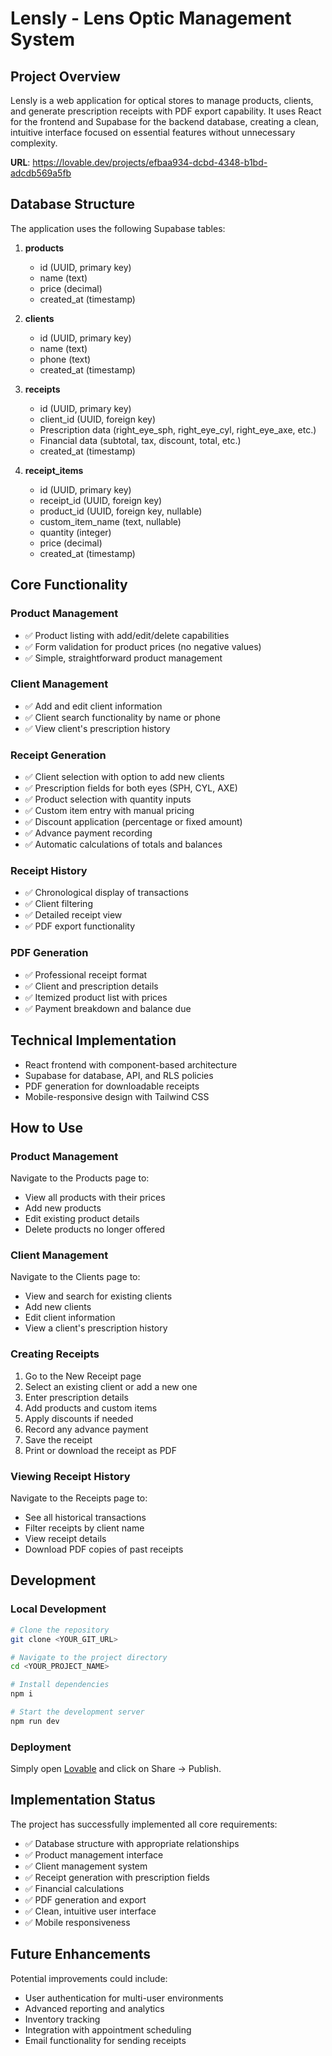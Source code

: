 
# Lensly - Lens Optic Management System

## Project Overview
Lensly is a web application for optical stores to manage products, clients, and generate prescription receipts with PDF export capability. It uses React for the frontend and Supabase for the backend database, creating a clean, intuitive interface focused on essential features without unnecessary complexity.

**URL**: https://lovable.dev/projects/efbaa934-dcbd-4348-b1bd-adcdb569a5fb

## Database Structure
The application uses the following Supabase tables:

1. **products**
   - id (UUID, primary key)
   - name (text)
   - price (decimal)
   - created_at (timestamp)

2. **clients**
   - id (UUID, primary key)
   - name (text)
   - phone (text)
   - created_at (timestamp)

3. **receipts**
   - id (UUID, primary key)
   - client_id (UUID, foreign key)
   - Prescription data (right_eye_sph, right_eye_cyl, right_eye_axe, etc.)
   - Financial data (subtotal, tax, discount, total, etc.)
   - created_at (timestamp)

4. **receipt_items**
   - id (UUID, primary key)
   - receipt_id (UUID, foreign key)
   - product_id (UUID, foreign key, nullable)
   - custom_item_name (text, nullable)
   - quantity (integer)
   - price (decimal)
   - created_at (timestamp)

## Core Functionality

### Product Management
- ✅ Product listing with add/edit/delete capabilities
- ✅ Form validation for product prices (no negative values)
- ✅ Simple, straightforward product management

### Client Management
- ✅ Add and edit client information
- ✅ Client search functionality by name or phone
- ✅ View client's prescription history

### Receipt Generation
- ✅ Client selection with option to add new clients
- ✅ Prescription fields for both eyes (SPH, CYL, AXE)
- ✅ Product selection with quantity inputs
- ✅ Custom item entry with manual pricing
- ✅ Discount application (percentage or fixed amount)
- ✅ Advance payment recording
- ✅ Automatic calculations of totals and balances

### Receipt History
- ✅ Chronological display of transactions
- ✅ Client filtering
- ✅ Detailed receipt view
- ✅ PDF export functionality

### PDF Generation
- ✅ Professional receipt format
- ✅ Client and prescription details
- ✅ Itemized product list with prices
- ✅ Payment breakdown and balance due

## Technical Implementation
- React frontend with component-based architecture
- Supabase for database, API, and RLS policies
- PDF generation for downloadable receipts
- Mobile-responsive design with Tailwind CSS

## How to Use

### Product Management
Navigate to the Products page to:
- View all products with their prices
- Add new products
- Edit existing product details
- Delete products no longer offered

### Client Management
Navigate to the Clients page to:
- View and search for existing clients
- Add new clients
- Edit client information
- View a client's prescription history

### Creating Receipts
1. Go to the New Receipt page
2. Select an existing client or add a new one
3. Enter prescription details
4. Add products and custom items
5. Apply discounts if needed
6. Record any advance payment
7. Save the receipt
8. Print or download the receipt as PDF

### Viewing Receipt History
Navigate to the Receipts page to:
- See all historical transactions
- Filter receipts by client name
- View receipt details
- Download PDF copies of past receipts

## Development

### Local Development
```sh
# Clone the repository
git clone <YOUR_GIT_URL>

# Navigate to the project directory
cd <YOUR_PROJECT_NAME>

# Install dependencies
npm i

# Start the development server
npm run dev
```

### Deployment
Simply open [Lovable](https://lovable.dev/projects/efbaa934-dcbd-4348-b1bd-adcdb569a5fb) and click on Share -> Publish.

## Implementation Status

The project has successfully implemented all core requirements:
- ✅ Database structure with appropriate relationships
- ✅ Product management interface
- ✅ Client management system
- ✅ Receipt generation with prescription fields
- ✅ Financial calculations
- ✅ PDF generation and export
- ✅ Clean, intuitive user interface
- ✅ Mobile responsiveness

## Future Enhancements
Potential improvements could include:
- User authentication for multi-user environments
- Advanced reporting and analytics
- Inventory tracking
- Integration with appointment scheduling
- Email functionality for sending receipts
